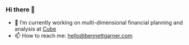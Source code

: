 ### Hi there 👋
- 🔭 I’m currently working on multi-dimensional financial planning and analysis at [Cube](https://www.cubesoftware.com/)
- 📫 How to reach me: hello@bennettgarner.com
